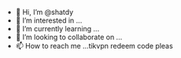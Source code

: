 - 👋 Hi, I’m @shatdy
- 👀 I’m interested in ...
- 🌱 I’m currently learning ...
- 💞️ I’m looking to collaborate on ...
- 📫 How to reach me ...tikvpn redeem code pleas

<!---
shatdy/shatdy is a ✨ special ✨ repository because its `README.md` (this file) appears on your GitHub profile.
You can click the Preview link to take a look at your changes.
--->
